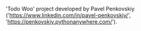 'Todo Woo' project developed by Pavel Penkovskiy ('https://www.linkedin.com/in/pavel-penkovskiy/', 'https://penkovskiy.pythonanywhere.com/').
